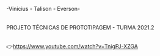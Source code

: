 -Vinicius - Talison - Everson-
######
PROJETO TÉCNICAS DE PROTOTIPAGEM - TURMA 2021.2
######

👉https://www.youtube.com/watch?v=TnigPJ-XZGA
